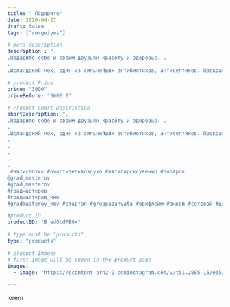 ```yaml
---
title: " Подарите"
date: 2020-04-27
draft: false
tags: ["sergeiyes"]

# meta description
description : ".
.Подарите себе и своим друзьям красоту и здоровье. .
.
.Исландский мох, один из сильнейших антибиотиков, антисептиков. Прекрасный очиститель воздуха. Очень по"

# product Price
price: "3000"
priceBefore: "3600.0"

# Product Short Description
shortDescription: ".
.Подарите себе и своим друзьям красоту и здоровье. .
.
.Исландский мох, один из сильнейших антибиотиков, антисептиков. Прекрасный очиститель воздуха. Очень полезен для дыхательных путей!
.
.
.
.
.
.#антисептик #очистительвоздуха #пятигорсксувенир #подарок 
@grad_masterov
#grad_masterov
#градмастеров
#градмастеров_кмв
#gradmasterov_kmv #стартап #gruppazahvata #орифлейм #амвей #сетевой #цетрария #ручнаяработа #резьбаподереву #сетевойэтомодно #живоедерево #сетевоймаркетинг #стильжизни #исландскиймох #пятигорск #КРЫМ #Севастополь #бизнес #churslabs #sergeystar #железноводск #ставрополь"

#product ID
productID: "B_edOcdFEGx"

# type must be "products"
type: "products"

# product Images
# first image will be shown in the product page
images:
  - image: "https://scontent-arn2-2.cdninstagram.com/v/t51.2885-15/e35/94421529_2858008001105544_8432828788309207361_n.jpg?se=8&tp=1&_nc_ht=scontent-arn2-2.cdninstagram.com&_nc_cat=100&_nc_ohc=OHl8-mvfkh4AX__lNXt&ccb=7-4&oh=06b55529ef05f1f5e41fc0fa7297201f&oe=6084E725&_nc_sid=86f79a&ig_cache_key=MjI5NjQwMTM5NTk3OTY2NTg0MQ%3D%3D.2-ccb7-4"

---
```

lorem
